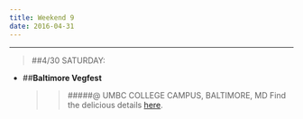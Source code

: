 ```yaml
---
title: Weekend 9
date: 2016-04-31
---
```

***
>##4/30 SATURDAY:
- ##**Baltimore Vegfest**

  >>#####@ UMBC COLLEGE CAMPUS, BALTIMORE, MD
  >>Find the delicious details [here](http://thehumaneleague.com/vegfest/baltimore/speakers/).
